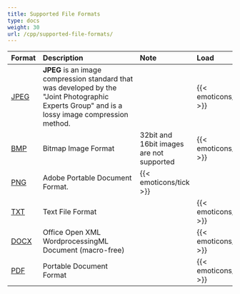 ```yaml
---
title: Supported File Formats
type: docs
weight: 30
url: /cpp/supported-file-formats/
---
```


|**Format**|**Description**|**Note**|**Load**|**Save**|
| :- | :- | :- | :- | :- |
|[JPEG](https://docs.fileformat.com/image/jpeg/)|**JPEG** is an image compression standard that was developed by the "Joint Photographic Experts Group" and is a lossy image compression method.| |{{< emoticons/tick >}}| |
|[BMP](https://docs.fileformat.com/image/bmp/)|Bitmap Image Format|32bit and 16bit images are not supported|{{< emoticons/tick >}}| |
|[PNG](https://docs.fileformat.com/image/png/)|Adobe Portable Document Format.|{{< emoticons/tick >}}| |
|[TXT](https://docs.fileformat.com/word-processing/txt/)|Text File Format| |{{< emoticons/tick >}}|
|[DOCX](https://docs.fileformat.com/word-processing/docx/)|Office Open XML WordprocessingML Document (macro-free)| |{{< emoticons/tick >}}|
|[PDF](https://docs.fileformat.com/pdf/)|Portable Document Format | |{{< emoticons/tick >}}|


